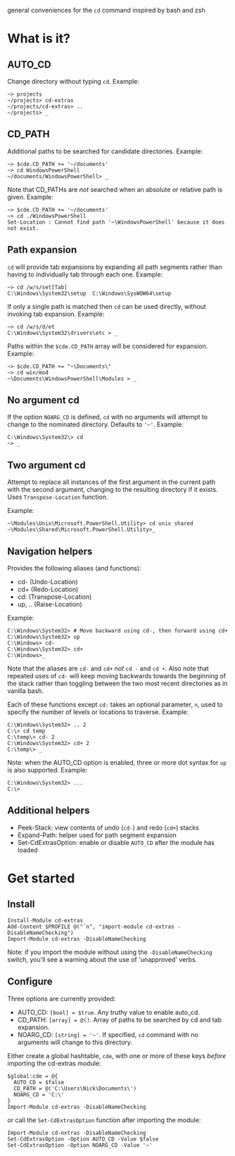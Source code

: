 general conveniences for the `cd` command inspired by bash and zsh

What is it?
==========

AUTO_CD
-------

Change directory without typing `cd`. Example:

```
~> projects
~/projects> cd-extras
~/projects/cd-extras> ..
~/projects> _
```

CD_PATH
--------
Additional paths to be searched for candidate directories. Example:
```
~> $cde.CD_PATH += '~/documents'
~> cd WindowsPowerShell
~/documents/WindowsPowerShell> _
```
Note that CD_PATHs are _not_ searched when an absolute or relative path is given. Example:
```
~> $cde.CD_PATH += '~/documents'
~> cd ./WindowsPowerShell
Set-Location : Cannot find path '~\WindowsPowerShell' because it does not exist.
```


Path expansion
-----------
`cd` will provide tab expansions by expanding all path segments rather than having to individually tab through each one. Example:
```
~> cd /w/s/set[Tab]
C:\Windows\System32\setup  C:\Windows\SysWOW64\setup
```

If only a single path is matched then `cd` can be used directly, without invoking tab expansion. Example:
```
~> cd /w/s/d/et
C:\Windows\System32\drivers\etc > _
```

Paths within the `$cde.CD_PATH` array will be considered for expansion. Example:
```
~> $cde.CD_PATH += "~\Documents\"
~> cd win/mod
~\Documents\WindowsPowerShell\Modules > _
```

No argument cd
----------
If the option `NOARG_CD` is defined, `cd` with no arguments will attempt to change to the nominated directory. Defaults to `'~'`. Example:
```
C:\Windows\System32\> cd
~> _
```

Two argument cd
----------
Attempt to replace all instances of the first argument in the current path with the second argument,
changing to the resulting directory if it exists. Uses `Transpose-Location` function.

Example:
```
~\Modules\Unix\Microsoft.PowerShell.Utility> cd unix shared
~\Modules\Shared\Microsoft.PowerShell.Utility>_
```


Navigation helpers
---------

Provides the following aliases (and functions):

* cd- (Undo-Location)
* cd+ (Redo-Location)
* cd: (Transpose-Location)
* up, .. (Raise-Location)

Example:
```
C:\Windows\System32> # Move backward using cd-, then forward using cd+
C:\Windows\System32> up
C:\Windows> cd-
C:\Windows\System32> cd+
C:\Windows>_
```

Note that the aliases are `cd-` and `cd+` *not* `cd -` and `cd +`. Also note that repeated uses of `cd-` will keep moving backwards towards the beginning of the stack rather than toggling between the two most recent directories as in vanilla bash.

Each of these functions except `cd:` takes an optional parameter, `n`, used to specify the number of levels
or locations to traverse. Example:
```
C:\Windows\System32> .. 2
C:\> cd temp
C:\temp\> cd- 2
C:\Windows\System32> cd+ 2
C:\temp\> _
```

Note: when the AUTO_CD option is enabled, three or more dot syntax for `up` is also supported. Example:
```
C:\Windows\System32> ...
C:\>
```


Additional helpers
---------

* Peek-Stack: view contents of undo (`cd-`) and redo (`cd+`) stacks
* Expand-Path: helper used for path segment expansion
* Set-CdExtrasOption: enable or disable `AUTO_CD` after the module has loaded


Get started
======

Install
-------
```
Install-Module cd-extras
Add-Content $PROFILE @("`n", "import-module cd-extras -DisableNameChecking")
Import-Module cd-extras -DisableNameChecking
```

Note: if you import the module without using the `-DisableNameChecking` switch, you'll see a warning about
the use of 'unapproved' verbs.

Configure
--------
Three options are currently provided:

* AUTO_CD: `[bool] = $true`. Any truthy value to enable auto_cd.
* CD_PATH: `[array] = @()`. Array of paths to be searched by cd and tab expansion.
* NOARG_CD: `[string] = '~'`. If specified, `cd` command with no arguments will change to this directory.

Either create a global hashtable, `cde`, with one or more of these keys _before_ importing the cd-extras module:
```
$global:cde = @{
  AUTO_CD = $false
  CD_PATH = @('C:\Users\Nick\Documents\')
  NOARG_CD = 'C:\'
}
Import-Module cd-extras -DisableNameChecking
```
or call the `Set-CdExtrasOption` function after importing the module:
```
Import-Module cd-extras -DisableNameChecking
Set-CdExtrasOption -Option AUTO_CD -Value $false
Set-CdExtrasOption -Option NOARG_CD -Value '~'
```